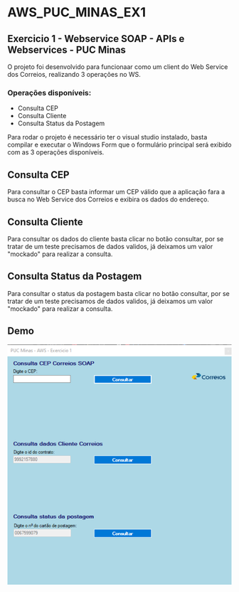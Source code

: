 # AWS_PUC_MINAS_EX1
## Exercicio 1 - Webservice SOAP - APIs e Webservices - PUC Minas

O projeto foi desenvolvido para funcionaar como um client do Web Service dos Correios, realizando 3 operações no WS.

### Operações disponíveis:

- Consulta CEP
- Consulta Cliente
- Consulta Status da Postagem

Para rodar o projeto é necessário ter o visual studio instalado, basta compilar e executar o Windows Form que o formulário principal será exibido com as 3 operações disponíveis.


## Consulta CEP

Para consultar o CEP basta informar um CEP válido que a aplicação fara a busca no Web Service dos Correios e exibira os dados do endereço.


## Consulta Cliente

Para consultar os dados do cliente basta clicar no botão consultar, por se tratar de um teste precisamos de dados validos, já deixamos um valor "mockado" para realizar a consulta.

## Consulta Status da Postagem

Para consultar o status da postagem basta clicar no botão consultar, por se tratar de um teste precisamos de dados validos, já deixamos um valor "mockado" para realizar a consulta.

## Demo
![Tela principal](https://github.com/dsrocha01/AWS_PUC_MINAS_EX1/blob/main/DemoForm.PNG)
